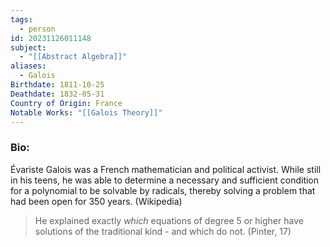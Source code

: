 ```yaml
---
tags:
  - person
id: 20231126011148
subject:
  - "[[Abstract Algebra]]"
aliases:
  - Galois
Birthdate: 1811-10-25
Deathdate: 1832-05-31
Country of Origin: France
Notable Works: "[[Galois Theory]]"
---
```

### Bio:
Évariste Galois was a French mathematician and political activist. While still in his teens, he was able to determine a necessary and sufficient condition for a polynomial to be solvable by radicals, thereby solving a problem that had been open for 350 years. (Wikipedia)

> He explained exactly *which* equations of degree 5 or higher have solutions of the traditional kind - and which do not. (Pinter, 17)


